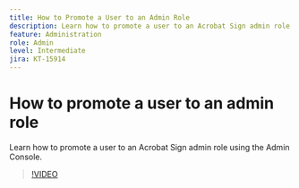 ```yaml
---
title: How to Promote a User to an Admin Role
description: Learn how to promote a user to an Acrobat Sign admin role using the Admin Console
feature: Administration
role: Admin
level: Intermediate
jira: KT-15914
---
```

# How to promote a user to an admin role

Learn how to promote a user to an Acrobat Sign admin role using the Admin Console.

>[!VIDEO](https://video.tv.adobe.com/v/3433447?quality=12&learn=on&hidetitle=true)
